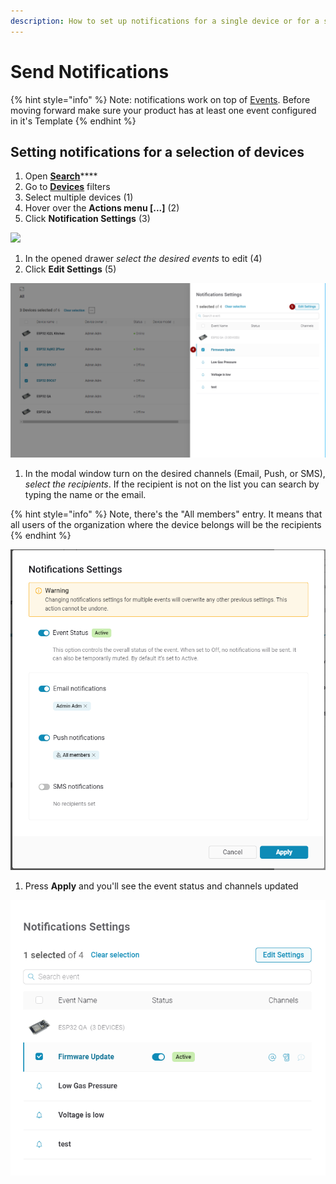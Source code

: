 ```yaml
---
description: How to set up notifications for a single device or for a selection of devices.
---
```


# Send Notifications

{% hint style="info" %}
Note: notifications work on top of [Events](../../web-dashboard/products/events/). Before moving forward make sure your product has at least one event configured in it's Template
{% endhint %}

## Setting notifications for a selection of devices

1. Open [**Search**](../../web-dashboard/search.md)\*\*\*\*
2. Go to [**Devices**](../../web-dashboard/devices-1/) filters
3. Select multiple devices \(1\)
4. Hover over the **Actions menu \[...\]** \(2\)
5. Click **Notification Settings** \(3\)

![](https://user-images.githubusercontent.com/72824404/119673690-3ae3e700-be44-11eb-86e0-147f6a22b977.png)

1. In the opened drawer _select the desired events_ to edit \(4\)  
2. Click **Edit Settings** \(5\)

![](../../.gitbook/assets/image%20%281%29.png)

1. In the modal window turn on the desired channels \(Email, Push, or SMS\), _select the recipients_. If the recipient is not on the list you can search by typing the name or the email.

{% hint style="info" %}
Note, there's the "All members" entry. It means that all users of the organization where the device belongs will be the recipients
{% endhint %}

![](../../.gitbook/assets/image%20%285%29.png)

1. Press **Apply** and you'll see the event status and channels updated

![](../../.gitbook/assets/image%20%286%29.png)

